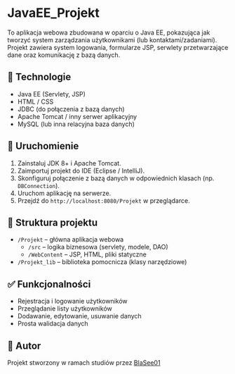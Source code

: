 # JavaEE_Projekt
To aplikacja webowa zbudowana w oparciu o Java EE, pokazująca jak tworzyć system zarządzania użytkownikami (lub kontaktami/zadaniami). Projekt zawiera system logowania, formularze JSP, serwlety przetwarzające dane oraz komunikację z bazą danych.

## 🧱 Technologie

- Java EE (Servlety, JSP)
- HTML / CSS
- JDBC (do połączenia z bazą danych)
- Apache Tomcat / inny serwer aplikacyjny
- MySQL (lub inna relacyjna baza danych)

## 🚀 Uruchomienie

1. Zainstaluj JDK 8+ i Apache Tomcat.
2. Zaimportuj projekt do IDE (Eclipse / IntelliJ).
3. Skonfiguruj połączenie z bazą danych w odpowiednich klasach (np. `DBConnection`).
4. Uruchom aplikację na serwerze.
5. Przejdź do `http://localhost:8080/Projekt` w przeglądarce.

## 📁 Struktura projektu

- `/Projekt` – główna aplikacja webowa
  - `/src` – logika biznesowa (servlety, modele, DAO)
  - `/WebContent` – JSP, HTML, pliki statyczne
- `/Projekt_lib` – biblioteka pomocnicza (klasy narzędziowe)

## ✅ Funkcjonalności

- Rejestracja i logowanie użytkowników
- Przeglądanie listy użytkowników
- Dodawanie, edytowanie, usuwanie danych
- Prosta walidacja danych

## 📌 Autor

Projekt stworzony w ramach studiów przez [BlaSee01](https://github.com/BlaSee01)
